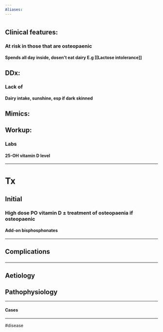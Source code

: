```yaml
---
Aliases:
---
```

# 
## Clinical features:
### At risk in those that are osteopaenic
#### Spends all day inside, dosen't eat dairy E.g [[Lactose intolerance]]
## DDx:
### Lack of
#### Dairy intake, sunshine, esp if dark skinned
## Mimics:
###
## Workup:
### Labs
#### 25-OH vitamin D level

---
# Tx
## Initial
### High dose PO vitamin D ± treatment of osteopaenia if osteopaenic
#### Add-on bisphosphonates

---
## Complications
###

---
## Aetiology
## Pathophysiology

---
#### Cases


---
#disease 